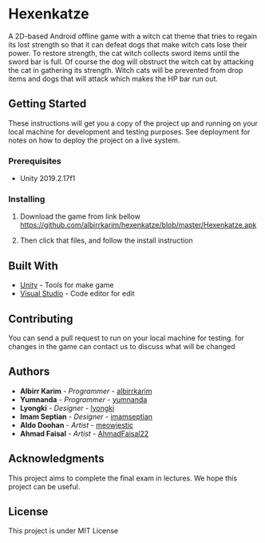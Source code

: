 # Hexenkatze

A 2D-based Android offline game with a witch cat theme that tries to regain its lost strength so that it can defeat dogs that make witch cats lose their power. To restore strength, the cat witch collects sword items until the sword bar is full. Of course the dog will obstruct the witch cat by attacking the cat in gathering its strength. Witch cats will be prevented from drop items and dogs that will attack which makes the HP bar run out. 

## Getting Started

These instructions will get you a copy of the project up and running on your local machine for development and testing purposes. See deployment for notes on how to deploy the project on a live system.

### Prerequisites

*	Unity 2019.2.17f1


### Installing

1. Download the game from link bellow
https://github.com/albirrkarim/hexenkatze/blob/master/Hexenkatze.apk

2. Then click that files, and follow the install instruction

## Built With

* [Unity](https://unity.com) - Tools for make game
* [Visual Studio](https://code.visualstudio.com/) - Code editor for edit 

## Contributing

You can send a pull request to run on your local machine for testing. for changes in the game can contact us to discuss what will be changed

## Authors

* **Albirr Karim** - *Programmer* - [albirrkarim](https://github.com/albirrkarim)
* **Yumnanda** - *Programmer* - [yumnanda](https://github.com/yumnanda)
* **Lyongki** - *Designer* - [lyongki](https://github.com/lyongki)
* **Imam Septian** - *Designer* - [imamseptian](https://github.com/imamseptian)
* **Aldo Doohan** - *Artist* - [meowjestic](https://github.com/meowjestic)
* **Ahmad Faisal** - *Artist* - [AhmadFaisal22](https://github.com/AhmadFaisal22)


## Acknowledgments
This project aims to complete the final exam in lectures. We hope this project can be useful.

## License
This project is under MIT License

